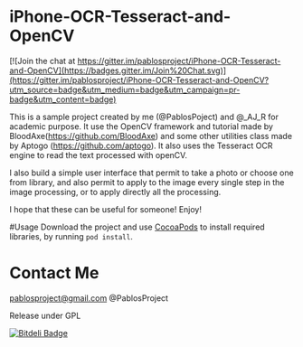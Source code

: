 iPhone-OCR-Tesseract-and-OpenCV
===============================

[![Join the chat at https://gitter.im/pablosproject/iPhone-OCR-Tesseract-and-OpenCV](https://badges.gitter.im/Join%20Chat.svg)](https://gitter.im/pablosproject/iPhone-OCR-Tesseract-and-OpenCV?utm_source=badge&utm_medium=badge&utm_campaign=pr-badge&utm_content=badge)


This is a sample project created by me (@PablosPoject) and @_AJ_R for academic purpose.
It use the OpenCV framework and tutorial made by BloodAxe(https://github.com/BloodAxe) and some other utilities class made by Aptogo (https://github.com/aptogo).
It also uses the Tesseract OCR engine to read the text processed with openCV.

I also build a simple user interface that permit to take a photo or choose one from library, and also permit to apply to the image every single step in the image processing, or to apply directly all the processing.

I hope that these can be useful for someone!
Enjoy!

#Usage
Download the project and use [CocoaPods](http://cocoapods.org/) to install required libraries, by running `pod install`.

Contact Me
===============================
pablosproject@gmail.com
@PablosProject

Release under GPL

[![Bitdeli Badge](https://d2weczhvl823v0.cloudfront.net/pablosproject/iphone-ocr-tesseract-and-opencv/trend.png)](https://bitdeli.com/free "Bitdeli Badge")


